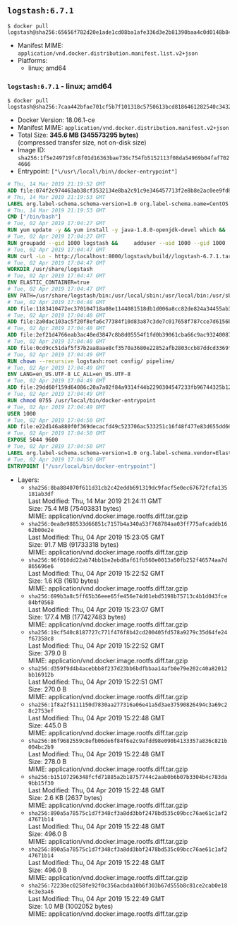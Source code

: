 ## `logstash:6.7.1`

```console
$ docker pull logstash@sha256:65656f782d20e1ade1cd08ba1afe336d3e2b81390baa4c0d0148b84df34bcc19
```

-	Manifest MIME: `application/vnd.docker.distribution.manifest.list.v2+json`
-	Platforms:
	-	linux; amd64

### `logstash:6.7.1` - linux; amd64

```console
$ docker pull logstash@sha256:7caa442bfae701cf5b7f101318c5750613bcd8186461282540c3432029860eb5
```

-	Docker Version: 18.06.1-ce
-	Manifest MIME: `application/vnd.docker.distribution.manifest.v2+json`
-	Total Size: **345.6 MB (345573295 bytes)**  
	(compressed transfer size, not on-disk size)
-	Image ID: `sha256:1f5e249719fc8f01d16363bae736c754fb5152113f08da54969b04faf7024666`
-	Entrypoint: `["\/usr\/local\/bin\/docker-entrypoint"]`

```dockerfile
# Thu, 14 Mar 2019 21:19:52 GMT
ADD file:074f2c974463ab38cf3532134e8ba2c91c9e346457713f2e8b8e2ac0ee9fd83d in / 
# Thu, 14 Mar 2019 21:19:53 GMT
LABEL org.label-schema.schema-version=1.0 org.label-schema.name=CentOS Base Image org.label-schema.vendor=CentOS org.label-schema.license=GPLv2 org.label-schema.build-date=20190305
# Thu, 14 Mar 2019 21:19:53 GMT
CMD ["/bin/bash"]
# Tue, 02 Apr 2019 17:04:27 GMT
RUN yum update -y && yum install -y java-1.8.0-openjdk-devel which &&     yum clean all
# Tue, 02 Apr 2019 17:04:27 GMT
RUN groupadd --gid 1000 logstash &&     adduser --uid 1000 --gid 1000       --home-dir /usr/share/logstash --no-create-home       logstash
# Tue, 02 Apr 2019 17:04:47 GMT
RUN curl -Lo - http://localhost:8000/logstash/build//logstash-6.7.1.tar.gz |     tar zxf - -C /usr/share &&     mv /usr/share/logstash-6.7.1 /usr/share/logstash &&     chown --recursive logstash:logstash /usr/share/logstash/ &&     chown -R logstash:root /usr/share/logstash &&     chmod -R g=u /usr/share/logstash &&     find /usr/share/logstash -type d -exec chmod g+s {} \; &&     ln -s /usr/share/logstash /opt/logstash
# Tue, 02 Apr 2019 17:04:47 GMT
WORKDIR /usr/share/logstash
# Tue, 02 Apr 2019 17:04:47 GMT
ENV ELASTIC_CONTAINER=true
# Tue, 02 Apr 2019 17:04:47 GMT
ENV PATH=/usr/share/logstash/bin:/usr/local/sbin:/usr/local/bin:/usr/sbin:/usr/bin:/sbin:/bin
# Tue, 02 Apr 2019 17:04:48 GMT
ADD file:1183410472ec370104718a08e1144081518db1d006a8cc82de824a34455ab3f3 in config/pipelines.yml 
# Tue, 02 Apr 2019 17:04:48 GMT
ADD file:2a0dac103ac5f20f8efa6c77384f10d83a87c3de7c017658f787cce7d6156b76 in config/logstash.yml 
# Tue, 02 Apr 2019 17:04:48 GMT
ADD file:2ef21d4766eab3ac48ed3847c8b8d05554f1fd0b39061cba66c9ac93240087fa in config/ 
# Tue, 02 Apr 2019 17:04:48 GMT
ADD file:0cd9cc51daf5f37b2aa8aae8cf3570a3680e22852afb2803ccb87ddcd3369f52 in pipeline/logstash.conf 
# Tue, 02 Apr 2019 17:04:49 GMT
RUN chown --recursive logstash:root config/ pipeline/
# Tue, 02 Apr 2019 17:04:49 GMT
ENV LANG=en_US.UTF-8 LC_ALL=en_US.UTF-8
# Tue, 02 Apr 2019 17:04:49 GMT
ADD file:29dd60f159d64086c20a7a02f84a9314f44b2290304547233fb96744325b1245 in /usr/local/bin/ 
# Tue, 02 Apr 2019 17:04:49 GMT
RUN chmod 0755 /usr/local/bin/docker-entrypoint
# Tue, 02 Apr 2019 17:04:49 GMT
USER 1000
# Tue, 02 Apr 2019 17:04:50 GMT
ADD file:e22d146a880f0f369decacfd49c523706ac533251c16f48f477e83d655dd66bc in /usr/local/bin/ 
# Tue, 02 Apr 2019 17:04:50 GMT
EXPOSE 5044 9600
# Tue, 02 Apr 2019 17:04:50 GMT
LABEL org.label-schema.schema-version=1.0 org.label-schema.vendor=Elastic org.label-schema.name=logstash org.label-schema.version=6.7.1 org.label-schema.url=https://www.elastic.co/products/logstash org.label-schema.vcs-url=https://github.com/elastic/logstash-docker license=Elastic License
# Tue, 02 Apr 2019 17:04:50 GMT
ENTRYPOINT ["/usr/local/bin/docker-entrypoint"]
```

-	Layers:
	-	`sha256:8ba884070f611d31cb2c42eddb691319dc9facf5e0ec67672fcfa135181ab3df`  
		Last Modified: Thu, 14 Mar 2019 21:24:11 GMT  
		Size: 75.4 MB (75403831 bytes)  
		MIME: application/vnd.docker.image.rootfs.diff.tar.gzip
	-	`sha256:0ea8e988533d66851c7157b4a340a53f768784aa03ff775afcaddb1662b00e2e`  
		Last Modified: Thu, 04 Apr 2019 15:23:05 GMT  
		Size: 91.7 MB (91733318 bytes)  
		MIME: application/vnd.docker.image.rootfs.diff.tar.gzip
	-	`sha256:96f010dd22ab74bb1be2ebd8af61fb560e0013a50fb252f46574aa7d865696e6`  
		Last Modified: Thu, 04 Apr 2019 15:22:52 GMT  
		Size: 1.6 KB (1610 bytes)  
		MIME: application/vnd.docker.image.rootfs.diff.tar.gzip
	-	`sha256:699b3a8c5ff65b36eee65fe456e74d01ebd5198b75713c4b1d043fce84bf0568`  
		Last Modified: Thu, 04 Apr 2019 15:23:07 GMT  
		Size: 177.4 MB (177427483 bytes)  
		MIME: application/vnd.docker.image.rootfs.diff.tar.gzip
	-	`sha256:19cf540c8187727c771f476f8b42cd200405fd578a9279c35d64fe24f67358c8`  
		Last Modified: Thu, 04 Apr 2019 15:22:52 GMT  
		Size: 379.0 B  
		MIME: application/vnd.docker.image.rootfs.diff.tar.gzip
	-	`sha256:d359f9d4b4acebbb8f237d23bb6bdfbbaa14afb0e79e202c40a82012bb16912b`  
		Last Modified: Thu, 04 Apr 2019 15:22:51 GMT  
		Size: 270.0 B  
		MIME: application/vnd.docker.image.rootfs.diff.tar.gzip
	-	`sha256:1f8a2f5111150d7830aa277316a06e41a5d3ae37590826494c3a69c28c2753ef`  
		Last Modified: Thu, 04 Apr 2019 15:22:48 GMT  
		Size: 445.0 B  
		MIME: application/vnd.docker.image.rootfs.diff.tar.gzip
	-	`sha256:86f9682559c8efb06de6f84f6e2c9afdd98e090b4133357a836c821b004bc2b9`  
		Last Modified: Thu, 04 Apr 2019 15:22:48 GMT  
		Size: 278.0 B  
		MIME: application/vnd.docker.image.rootfs.diff.tar.gzip
	-	`sha256:b15107296348fcfd71885a2b18757744c2aab0b6b07b3304b4c783da9bb15f30`  
		Last Modified: Thu, 04 Apr 2019 15:22:48 GMT  
		Size: 2.6 KB (2637 bytes)  
		MIME: application/vnd.docker.image.rootfs.diff.tar.gzip
	-	`sha256:890a5a78575c1d7f348cf3a8dd3bbf2478bd535c09bcc76ae61c1af247671b14`  
		Last Modified: Thu, 04 Apr 2019 15:22:48 GMT  
		Size: 496.0 B  
		MIME: application/vnd.docker.image.rootfs.diff.tar.gzip
	-	`sha256:890a5a78575c1d7f348cf3a8dd3bbf2478bd535c09bcc76ae61c1af247671b14`  
		Last Modified: Thu, 04 Apr 2019 15:22:48 GMT  
		Size: 496.0 B  
		MIME: application/vnd.docker.image.rootfs.diff.tar.gzip
	-	`sha256:72238ec0258fe92f0c356acbda10b6f303b67d555b8c81ce2cab0e186c3e3a46`  
		Last Modified: Thu, 04 Apr 2019 15:22:49 GMT  
		Size: 1.0 MB (1002052 bytes)  
		MIME: application/vnd.docker.image.rootfs.diff.tar.gzip
